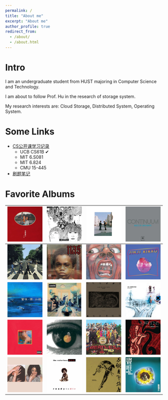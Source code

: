 ```yaml
---
permalink: /
title: "About me"
excerpt: "About me"
author_profile: true
redirect_from: 
  - /about/
  - /about.html
---
```

# Intro

I am an undergraduate student from HUST majoring in Computer Science and Technology. 

I am about to follow Prof. Hu in the research of storage system. 

My research interests are:  Cloud Storage, Distributed System, Operating System.


# Some Links

* [CS公开课学习记录](https://www.zhihu.com/column/c_1553819741969707009)
  * UCB CS61B ✔
  * MIT 6.S081
  * MIT 6.824
  * CMU 15-445
* [刷题笔记](https://github.com/Misaka9468/blog)

# Favorite Albums

| <img src="about.assets/anheqiao.jpg" alt="anheqiao" style="zoom: 33%;" /> | ![img](about.assets/36FF46574EB73E37E846612EFBB7F195.jpg) | ![img](about.assets/A2360735DB904BB962789F999AE4BC19.jpg) | ![img](about.assets/FD271D9504148D6F8FE2AEC46AABA229.jpg) |
| - | - | - | - |
| ![img](about.assets/7C6AB001BF792B7CBC7423A151D46B6E.jpg) | ![img](about.assets/0659D44AF052C4A21909FCC85099C6FD.jpg) | ![img](about.assets/5C6314397284807B9A8221EDE243E02E.jpg) | ![img](about.assets/6264280193D9384D2A9E55C12015504A.jpg) |
| ![img](about.assets/86985191BCA3359E26485A99A61F4040.jpg) | ![img](about.assets/8A12CA94D3B80334BFF605D0C7B2D4C7.jpg) | ![img](about.assets/AB7A28B2D3CE91173755373A15443CFE.jpg) | ![img](about.assets/A30F3512E139DC4018D774239551845E.jpg) |
| ![img](about.assets/56A443D469ACB94103A0FCB577154F72.jpg) | ![img](about.assets/DFFFE599BC23623B2DBC275D1EB7DAB8.jpg) | ![img](about.assets/47488DB5957637958106B4FDD87143FA.jpg) | ![img](about.assets/FD86BE98DF7BA5DFAF299A4B3D2E695F.jpg) |
| ![img](about.assets/B222BB1B4BE78118867A01023C0302EC.jpg) | ![img](about.assets/61563B780F2A9F70E208EA5A2E3A8B48.jpg) | ![img](about.assets/15A1924DD5E12E3AD8C219C53A094277.jpg) | ![img](about.assets/60BC2FE8822F4A250A0264CEAE6EF94B.jpg) |


